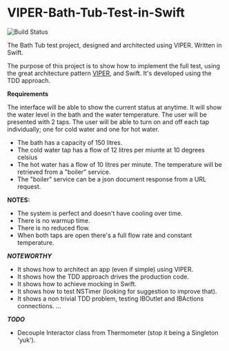 VIPER-Bath-Tub-Test-in-Swift
============================

![Build Status](https://travis-ci.org/spagosx/VIPER-Bath-Tub-Test-in-Swift.svg?branch=master)

The Bath Tub test project, designed and architected using VIPER. Written in Swift.

The purpose of this project is to show how to implement the full test, using the great architecture pattern <a href="http://www.objc.io/issue-13/viper.html">VIPER</a>, and Swift. It's developed using the TDD approach. 

**Requirements**

The interface will be able to show the current status at anytime. It will show the water level in the bath and the water temperature. 
The user will be presented with 2 taps. The user will be able to turn on and off each tap individually; one for cold water and one for hot water. 

- The bath has a capacity of 150 litres.
- The cold water tap has a flow of 12 litres per miunte at 10 degrees celsius
- The hot water has a flow of 10 litres per minute. The temperature will be retrieved from a "boiler" service. 
- The "boiler" service can be a json document response from a URL request.

**NOTES:**
- The system is perfect and doesn't have cooling over time.
- There is no warmup time.
- There is no reduced flow.
- When both taps are open there's a full flow rate and constant temperature.

***NOTEWORTHY***
- It shows how to architect an app (even if simple) using VIPER.
- It shows how the TDD approach drives the production code.
- It shows how to achieve mocking in Swift.
- It shows how to test NSTimer (looking for suggestion to improve that).
- It shows a non trivial TDD problem, testing IBOutlet and IBActions connections.
...

***TODO***
- Decouple Interactor class from Thermometer (stop it being a Singleton 'yuk').
